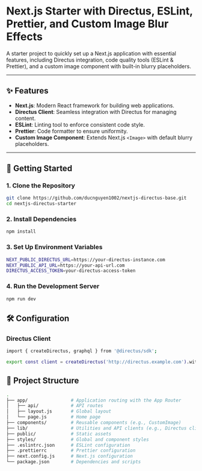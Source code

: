 # Next.js Starter with Directus, ESLint, Prettier, and Custom Image Blur Effects

A starter project to quickly set up a Next.js application with essential features, including Directus integration, code quality tools (ESLint & Prettier), and a custom image component with built-in blurry placeholders.

---

## ✨ Features

- **Next.js**: Modern React framework for building web applications.
- **Directus Client**: Seamless integration with Directus for managing content.
- **ESLint**: Linting tool to enforce consistent code style.
- **Prettier**: Code formatter to ensure uniformity.
- **Custom Image Component**: Extends Next.js `<Image>` with default blurry placeholders.

---

## 🚀 Getting Started

### 1. **Clone the Repository**
```bash
git clone https://github.com/ducnguyen1002/nextjs-directus-base.git
cd nextjs-directus-starter
```

### 2. **Install Dependencies**
```bash
npm install
```

### 3. **Set Up Environment Variables**
```bash
NEXT_PUBLIC_DIRECTUS_URL=https://your-directus-instance.com
NEXT_PUBLIC_API_URL=https://your-api-url.com
DIRECTUS_ACCESS_TOKEN=your-directus-access-token
```

### 4. **Run the Development Server**
```bash
npm run dev
```
## 🛠 Configuration

### **Directus Client**
```bash
import { createDirectus, graphql } from '@directus/sdk';

export const client = createDirectus('http://directus.example.com').with(graphql());
```

## 📂 Project Structure
```bash
.
├── app/                # Application routing with the App Router
│   ├── api/            # API routes
│   ├── layout.js       # Global layout
│   └── page.js         # Home page
├── components/         # Reusable components (e.g., CustomImage)
├── lib/                # Utilities and API clients (e.g., Directus client)
├── public/             # Static assets
├── styles/             # Global and component styles
├── .eslintrc.json      # ESLint configuration
├── .prettierrc         # Prettier configuration
├── next.config.js      # Next.js configuration
└── package.json        # Dependencies and scripts
```